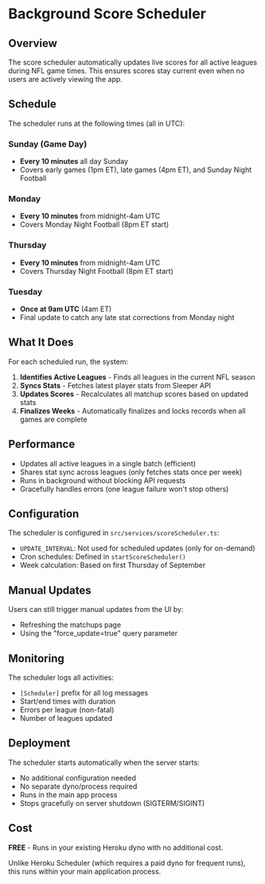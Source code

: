 # Background Score Scheduler

## Overview

The score scheduler automatically updates live scores for all active leagues during NFL game times. This ensures scores stay current even when no users are actively viewing the app.

## Schedule

The scheduler runs at the following times (all in UTC):

### Sunday (Game Day)
- **Every 10 minutes** all day Sunday
- Covers early games (1pm ET), late games (4pm ET), and Sunday Night Football

### Monday
- **Every 10 minutes** from midnight-4am UTC
- Covers Monday Night Football (8pm ET start)

### Thursday
- **Every 10 minutes** from midnight-4am UTC
- Covers Thursday Night Football (8pm ET start)

### Tuesday
- **Once at 9am UTC** (4am ET)
- Final update to catch any late stat corrections from Monday night

## What It Does

For each scheduled run, the system:

1. **Identifies Active Leagues** - Finds all leagues in the current NFL season
2. **Syncs Stats** - Fetches latest player stats from Sleeper API
3. **Updates Scores** - Recalculates all matchup scores based on updated stats
4. **Finalizes Weeks** - Automatically finalizes and locks records when all games are complete

## Performance

- Updates all active leagues in a single batch (efficient)
- Shares stat sync across leagues (only fetches stats once per week)
- Runs in background without blocking API requests
- Gracefully handles errors (one league failure won't stop others)

## Configuration

The scheduler is configured in `src/services/scoreScheduler.ts`:

- `UPDATE_INTERVAL`: Not used for scheduled updates (only for on-demand)
- Cron schedules: Defined in `startScoreScheduler()`
- Week calculation: Based on first Thursday of September

## Manual Updates

Users can still trigger manual updates from the UI by:
- Refreshing the matchups page
- Using the "force_update=true" query parameter

## Monitoring

The scheduler logs all activities:
- `[Scheduler]` prefix for all log messages
- Start/end times with duration
- Errors per league (non-fatal)
- Number of leagues updated

## Deployment

The scheduler starts automatically when the server starts:
- No additional configuration needed
- No separate dyno/process required
- Runs in the main app process
- Stops gracefully on server shutdown (SIGTERM/SIGINT)

## Cost

**FREE** - Runs in your existing Heroku dyno with no additional cost.

Unlike Heroku Scheduler (which requires a paid dyno for frequent runs), this runs within your main application process.
